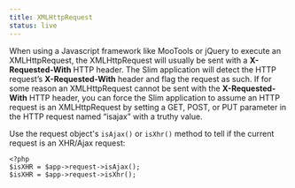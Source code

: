```yaml
---
title: XMLHttpRequest
status: live
---
```


When using a Javascript framework like MooTools or jQuery to execute an XMLHttpRequest, the XMLHttpRequest will
usually be sent with a **X-Requested-With** HTTP header. The Slim application will detect the HTTP
request’s **X-Requested-With** header and flag the request as such. If for some reason an XMLHttpRequest cannot
be sent with the **X-Requested-With** HTTP header, you can force the Slim application to assume an HTTP request
is an XMLHttpRequest by setting a GET, POST, or PUT parameter in the HTTP request named “isajax” with a truthy value.

Use the request object's `isAjax()` or `isXhr()` method to tell if the current request is an XHR/Ajax request:

    <?php
    $isXHR = $app->request->isAjax();
    $isXHR = $app->request->isXhr();
